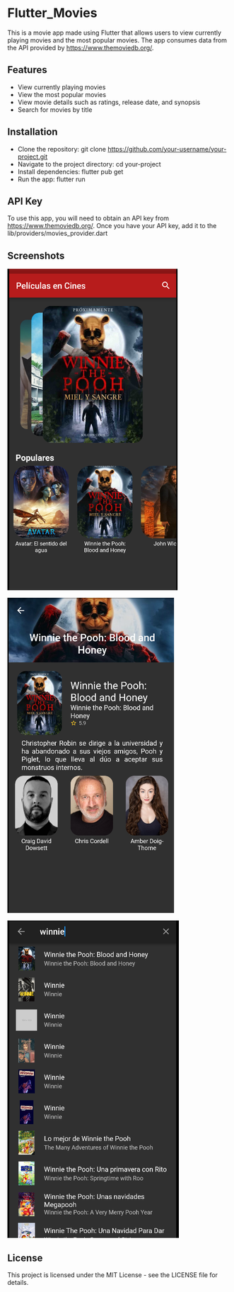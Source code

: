 # Flutter_Movies
This is a movie app made using Flutter that allows users to view currently playing movies and the most popular movies. The app consumes data from the API provided by https://www.themoviedb.org/.

## Features
* View currently playing movies
* View the most popular movies
* View movie details such as ratings, release date, and synopsis
* Search for movies by title
## Installation
* Clone the repository: git clone https://github.com/your-username/your-project.git
* Navigate to the project directory: cd your-project
* Install dependencies: flutter pub get
* Run the app: flutter run
## API Key
To use this app, you will need to obtain an API key from https://www.themoviedb.org/. Once you have your API key, add it to the lib/providers/movies_provider.dart

## Screenshots

![Home Screen](assets/home_git.png)

![Details Screen](assets/details_git.png)

![Search Screen](assets/search.png)

## License
This project is licensed under the MIT License - see the LICENSE file for details.